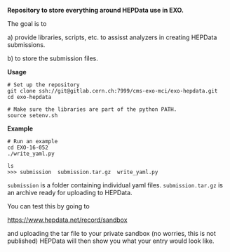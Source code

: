 **Repository to store everything around HEPData use in EXO.**

The goal is to

a) provide libraries, scripts, etc. to assisst analyzers in creating HEPData submissions.

b) to store the submission files.



**Usage**
```
# Set up the repository
git clone ssh://git@gitlab.cern.ch:7999/cms-exo-mci/exo-hepdata.git
cd exo-hepdata

# Make sure the libraries are part of the python PATH.
source setenv.sh
```

**Example**
```
# Run an example
cd EXO-16-052
./write_yaml.py

ls
>>> submission  submission.tar.gz  write_yaml.py
```

```submission``` is a folder containing individual yaml files. 
```submission.tar.gz``` is an archive ready for uploading to HEPData.

You can test this by going to

https://www.hepdata.net/record/sandbox

and uploading the tar file to your private sandbox (no worries, this is not published)
HEPData will then show you what your entry would look like.

